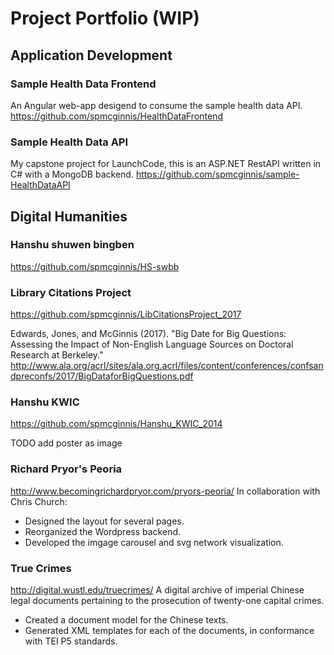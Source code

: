 # Project Portfolio (WIP)

## Application Development

### Sample Health Data Frontend
An Angular web-app desigend to consume the sample health data API.
https://github.com/spmcginnis/HealthDataFrontend

### Sample Health Data API
My capstone project for LaunchCode, this is an ASP.NET RestAPI written in C# with a MongoDB backend.
https://github.com/spmcginnis/sample-HealthDataAPI

## Digital Humanities

### Hanshu shuwen bingben
https://github.com/spmcginnis/HS-swbb

### Library Citations Project
https://github.com/spmcginnis/LibCitationsProject_2017

Edwards, Jones, and McGinnis (2017). "Big Date for Big Questions: Assessing the Impact of Non-English Language Sources on Doctoral Research at Berkeley."
http://www.ala.org/acrl/sites/ala.org.acrl/files/content/conferences/confsandpreconfs/2017/BigDataforBigQuestions.pdf

### Hanshu KWIC
https://github.com/spmcginnis/Hanshu_KWIC_2014

TODO add poster as image

### Richard Pryor's Peoria
http://www.becomingrichardpryor.com/pryors-peoria/
In collaboration with Chris Church:
- Designed the layout for several pages.
- Reorganized the Wordpress backend.
- Developed the imgage carousel and svg network visualization.

### True Crimes
http://digital.wustl.edu/truecrimes/
A digital archive of imperial Chinese legal documents pertaining to the prosecution of twenty-one capital crimes.
- Created a document model for the Chinese texts.
- Generated XML templates for each of the documents, in conformance with TEI P5 standards.
